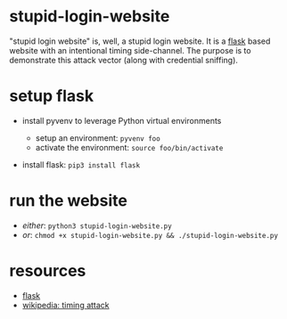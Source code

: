 # stupid-login-website
"stupid login website" is, well, a stupid login website. It is a [flask](http://flask.pocoo.org/)
based website with an intentional timing side-channel. The purpose is to demonstrate this attack
vector (along with credential sniffing).

# setup flask
* install pyvenv to leverage Python virtual environments

  * setup an environment: ```pyvenv foo```
  * activate the environment: ```source foo/bin/activate```

* install flask: ```pip3 install flask```

# run the website
* *either*: ```python3 stupid-login-website.py```
* *or*: ```chmod +x stupid-login-website.py && ./stupid-login-website.py```

# resources
* [flask](http://flask.pocoo.org/)
* [wikipedia: timing attack](https://en.wikipedia.org/wiki/Timing_attack)
